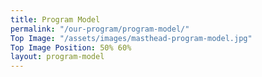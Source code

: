 ```yaml
---
title: Program Model
permalink: "/our-program/program-model/"
Top Image: "/assets/images/masthead-program-model.jpg"
Top Image Position: 50% 60%
layout: program-model
---
```


